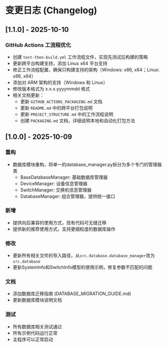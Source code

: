 # 变更日志 (Changelog)

## [1.1.0] - 2025-10-10

### GitHub Actions 工流程优化
- 创建 `test-then-build.yml` 工作流程文件，实现先测试后构建的策略
- 更新跨平台构建支持，添加 Linux x64 平台支持
- 修正工作流程配置，确保只构建支持的架构（Windows: x86, x64；Linux: x86, x64）
- 添加对 ARM 架构的支持（Windows 和 Linux）
- 修改版本格式为 x.x.x.yyyymmdd 格式
- 相关文档更新：
  - 更新 `GITHUB_ACTIONS_PACKAGING.md` 文档
  - 更新 `README.md` 中的跨平台打包说明
  - 更新 `PROJECT_STRUCTURE.md` 中的工作流程说明
  - 创建 `PACKAGING.md` 文档，详细说明本地和自动化打包方法

## [1.0.0] - 2025-10-09

### 重构
- 数据库模块重构，将单一的database_manager.py拆分为多个专门的管理器类
  - BaseDatabaseManager: 基础数据库管理器
  - DeviceManager: 设备信息管理器
  - SwitchManager: 交换机信息管理器
  - DatabaseManager: 组合管理器，提供统一接口

### 新增
- 提供向后兼容的使用方式，现有代码可无缝迁移
- 提供新的推荐使用方式，支持更细粒度的数据库操作

### 修改
- 更新所有相关文件的导入路径，从`src.database.database_manager`改为`src.database`
- 更新SystemInfo和SwitchInfo模型的使用示例，修复参数不匹配的问题

### 文档
- 添加数据库迁移指南 (DATABASE_MIGRATION_GUIDE.md)
- 更新数据库模块说明文档

### 测试
- 所有数据库相关测试通过
- 所有示例代码运行正常
- 主程序可以正常启动